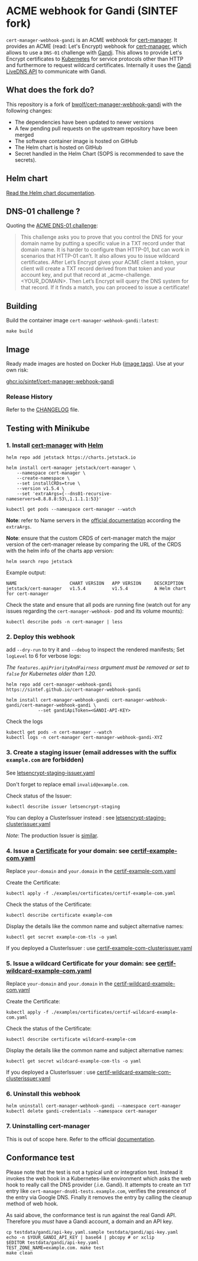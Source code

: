 # ACME webhook for Gandi (SINTEF fork)

`cert-manager-webhook-gandi` is an ACME webhook for [cert-manager]. It provides an ACME (read: Let's Encrypt) webhook for [cert-manager], which allows to use a `DNS-01` challenge with [Gandi]. This allows to provide Let's Encrypt certificates to [Kubernetes] for service protocols other than HTTP and furthermore to request wildcard certificates. Internally it uses the [Gandi LiveDNS API] to communicate with Gandi.

## What does the fork do?

This repository is a fork of [bwolf/cert-manager-webhook-gandi](https://github.com/bwolf/cert-manager-webhook-gandi) with the following changes:

- The dependencies have been updated to newer versions
- A few pending pull requests on the upstream repository have been merged
- The software container image is hosted on GitHub
- The Helm chart is hosted on GitHub
- Secret handled in the Helm Chart (SOPS is recommended to save the secrets).

## Helm chart

[Read the Helm chart documentation](charts/cert-manager-webhook-gandi/README.md).

## DNS-01 challenge ?

Quoting the [ACME DNS-01 challenge]:

> This challenge asks you to prove that you control the DNS for your domain name by putting a specific value in a TXT record under that domain name. It is harder to configure than HTTP-01, but can work in scenarios that HTTP-01 can’t. It also allows you to issue wildcard certificates. After Let’s Encrypt gives your ACME client a token, your client will create a TXT record derived from that token and your account key, and put that record at _acme-challenge.<YOUR_DOMAIN>. Then Let’s Encrypt will query the DNS system for that record. If it finds a match, you can proceed to issue a certificate!

## Building

Build the container image `cert-manager-webhook-gandi:latest`:

~~~shell
make build
~~~

## Image

Ready made images are hosted on Docker Hub ([image tags]). Use at your own risk:

[ghcr.io/sintef/cert-manager-webhook-gandi](https://ghcr.io/sintef/cert-manager-webhook-gandi)

### Release History

Refer to the [CHANGELOG](CHANGELOG.md) file.

## Testing with Minikube

### 1. Install [cert-manager] with [Helm]

~~~shell
helm repo add jetstack https://charts.jetstack.io

helm install cert-manager jetstack/cert-manager \
    --namespace cert-manager \
    --create-namespace \
    --set installCRDs=true \
    --version v1.5.4 \
    --set 'extraArgs={--dns01-recursive-nameservers=8.8.8.8:53\,1.1.1.1:53}'

kubectl get pods --namespace cert-manager --watch
~~~

**Note**: refer to Name servers in the [official documentation][setting-nameservers-for-dns01-self-check] according the `extraArgs`.

**Note**: ensure that the custom CRDS of cert-manager match the major version of the cert-manager release by comparing the URL of the CRDS with the helm info of the charts app version:

~~~shell
helm search repo jetstack
~~~

Example output:

~~~shell
NAME                    CHART VERSION   APP VERSION     DESCRIPTION
jetstack/cert-manager   v1.5.4          v1.5.4          A Helm chart for cert-manager
~~~

Check the state and ensure that all pods are running fine (watch out for any issues regarding the `cert-manager-webhook-` pod and its volume mounts):

~~~shell
kubectl describe pods -n cert-manager | less
~~~

### 2. Deploy this webhook

add `--dry-run` to try it and `--debug` to inspect the rendered manifests; Set `logLevel` to 6 for verbose logs:

*The `features.apiPriorityAndFairness` argument must be removed or set to `false` for Kubernetes older than 1.20.*

~~~shell
helm repo add cert-manager-webhook-gandi https://sintef.github.io/cert-manager-webhook-gandi

helm install cert-manager-webhook-gandi cert-manager-webhook-gandi/cert-manager-webhook-gandi \
            --set gandiApiToken=<GANDI-API-KEY>
~~~

Check the logs

~~~shell
kubectl get pods -n cert-manager --watch
kubectl logs -n cert-manager cert-manager-webhook-gandi-XYZ
~~~

### 3. Create a staging issuer (email addresses with the suffix `example.com` are forbidden)

See [letsencrypt-staging-issuer.yaml](examples/issuers/letsencrypt-staging-issuer.yaml)

Don't forget to replace email `invalid@example.com`.

Check status of the Issuer:

~~~shell
kubectl describe issuer letsencrypt-staging
~~~

You can deploy a ClusterIssuer instead : see [letsencrypt-staging-clusterissuer.yaml](examples/issuers/letsencrypt-staging-clusterissuer.yaml)

*Note*: The production Issuer is [similar][ACME documentation].

### 4. Issue a [Certificate] for your domain: see [certif-example-com.yaml](examples/certificates/certif-example-com.yaml)

Replace `your-domain` and `your.domain` in the [certif-example-com.yaml](examples/certificates/certif-example-com.yaml)

Create the Certificate:

~~~shell
kubectl apply -f ./examples/certificates/certif-example-com.yaml
~~~

Check the status of the Certificate:

~~~shell
kubectl describe certificate example-com
~~~

Display the details like the common name and subject alternative names:

~~~shell
kubectl get secret example-com-tls -o yaml
~~~

If you deployed a ClusterIssuer : use [certif-example-com-clusterissuer.yaml](examples/certificates/certif-example-com-clusterissuer.yaml)

### 5. Issue a wildcard Certificate for your domain: see [certif-wildcard-example-com.yaml](examples/certificates/certif-wildcard-example-com.yaml)

Replace `your-domain` and `your.domain` in the [certif-wildcard-example-com.yaml](examples/certificates/certif-wildcard-example-com.yaml)

Create the Certificate:

~~~shell
kubectl apply -f ./examples/certificates/certif-wildcard-example-com.yaml
~~~

Check the status of the Certificate:

~~~shell
kubectl describe certificate wildcard-example-com
~~~

Display the details like the common name and subject alternative names:

~~~shell
kubectl get secret wildcard-example-com-tls -o yaml
~~~

If you deployed a ClusterIssuer : use [certif-wildcard-example-com-clusterissuer.yaml](examples/certificates/certif-wildcard-example-com-clusterissuer.yaml)

### 6. Uninstall this webhook

~~~shell
helm uninstall cert-manager-webhook-gandi --namespace cert-manager
kubectl delete gandi-credentials --namespace cert-manager
~~~

### 7. Uninstalling cert-manager

This is out of scope here. Refer to the official [documentation][cert-manager-uninstall].

## Conformance test

Please note that the test is not a typical unit or integration test. Instead it invokes the web hook in a Kubernetes-like environment which asks the web hook to really call the DNS provider (.i.e. Gandi). It attempts to create an `TXT` entry like `cert-manager-dns01-tests.example.com`, verifies the presence of the entry via Google DNS. Finally it removes the entry by calling the cleanup method of web hook.

As said above, the conformance test is run against the real Gandi API. Therefore you *must* have a Gandi account, a domain and an API key.

~~~shell
cp testdata/gandi/api-key.yaml.sample testdata/gandi/api-key.yaml
echo -n $YOUR_GANDI_API_KEY | base64 | pbcopy # or xclip
$EDITOR testdata/gandi/api-key.yaml
TEST_ZONE_NAME=example.com. make test
make clean
~~~

[ACME DNS-01 challenge]: https://letsencrypt.org/docs/challenge-types/#dns-01-challenge
[ACME documentation]: https://cert-manager.io/docs/configuration/acme/
[Certificate]: https://cert-manager.io/docs/usage/certificate/
[cert-manager]: https://cert-manager.io/
[Gandi]: https://gandi.net/
[Gandi LiveDNS API]: https://api.gandi.net/docs/livedns/
[Helm]: https://helm.sh
[image tags]: https://hub.docker.com/r/bwolf/cert-manager-webhook-gandi
[Kubernetes]: https://kubernetes.io/
[setting-nameservers-for-dns01-self-check]: https://cert-manager.io/docs/configuration/acme/dns01/#setting-nameservers-for-dns01-self-check
[cert-manager-uninstall]: https://cert-manager.io/docs/installation/uninstall/kubernetes/
